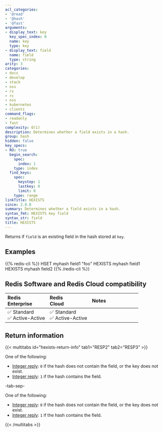 ```yaml
---
acl_categories:
- '@read'
- '@hash'
- '@fast'
arguments:
- display_text: key
  key_spec_index: 0
  name: key
  type: key
- display_text: field
  name: field
  type: string
arity: 3
categories:
- docs
- develop
- stack
- oss
- rs
- rc
- oss
- kubernetes
- clients
command_flags:
- readonly
- fast
complexity: O(1)
description: Determines whether a field exists in a hash.
group: hash
hidden: false
key_specs:
- RO: true
  begin_search:
    spec:
      index: 1
    type: index
  find_keys:
    spec:
      keystep: 1
      lastkey: 0
      limit: 0
    type: range
linkTitle: HEXISTS
since: 2.0.0
summary: Determines whether a field exists in a hash.
syntax_fmt: HEXISTS key field
syntax_str: field
title: HEXISTS
---
```

Returns if `field` is an existing field in the hash stored at `key`.

## Examples

{{% redis-cli %}}
HSET myhash field1 "foo"
HEXISTS myhash field1
HEXISTS myhash field2
{{% /redis-cli %}}

## Redis Software and Redis Cloud compatibility

| Redis<br />Enterprise | Redis<br />Cloud | <span style="min-width: 9em; display: table-cell">Notes</span> |
|:----------------------|:-----------------|:------|
| <span title="Supported">&#x2705; Standard</span><br /><span title="Supported"><nobr>&#x2705; Active-Active</nobr></span> | <span title="Supported">&#x2705; Standard</span><br /><span title="Supported"><nobr>&#x2705; Active-Active</nobr></span> |  |

## Return information

{{< multitabs id="hexists-return-info" 
    tab1="RESP2" 
    tab2="RESP3" >}}

One of the following:
* [Integer reply](../../develop/reference/protocol-spec#integers): `0` if the hash does not contain the field, or the key does not exist.
* [Integer reply](../../develop/reference/protocol-spec#integers): `1` if the hash contains the field.

-tab-sep-

One of the following:
* [Integer reply](../../develop/reference/protocol-spec#integers): `0` if the hash does not contain the field, or the key does not exist.
* [Integer reply](../../develop/reference/protocol-spec#integers): `1` if the hash contains the field.

{{< /multitabs >}}

